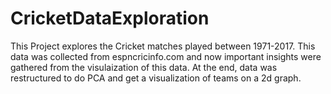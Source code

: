 # CricketDataExploration

This Project explores the Cricket matches played between 1971-2017. This data was collected from espncricinfo.com and now important insights were gathered from the visulaization of this data.
At the end, data was restructured to do PCA and get a visualization of teams on a 2d graph.
